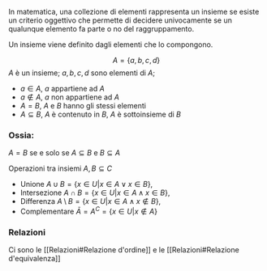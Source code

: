 In matematica, una collezione di elementi rappresenta un insieme se esiste un criterio oggettivo che permette di decidere univocamente se un qualunque elemento fa parte o no del raggruppamento.

Un insieme viene definito dagli elementi che lo compongono.

$$A =\{a,b,c,d\}$$
$A$ è un insieme; $a,b,c,d$ sono elementi di $A$;
 * $a \in A$,  $a$ appartiene ad $A$
 * $a \notin A$, $a$ non appartiene ad $A$
 * $A = B$, $A$ e $B$ hanno gli stessi elementi
 * $A \subseteq B$, $A$ è contenuto in $B$, $A$ è sottoinsieme di $B$

### Ossia:
$A = B$ se e solo se $A \subseteq B$ e $B \subseteq A$ 

Operazioni tra insiemi $A, B \subseteq C$
+ Unione $A \cup B = \{ x \in U | x \in A \vee x \in B\}$,
+ Intersezione $A \cap B = \{x \in U | x \in A \wedge x \in B\}$,
+ Differenza $A \setminus B = \{ x \in U | x \in A \wedge x \notin B\}$,
+ Complementare $Ā= A^{C} = \{ x \in U | x \notin A\}$

### Relazioni
Ci sono le [[Relazioni#Relazione d'ordine]] e le [[Relazioni#Relazione d'equivalenza]]
